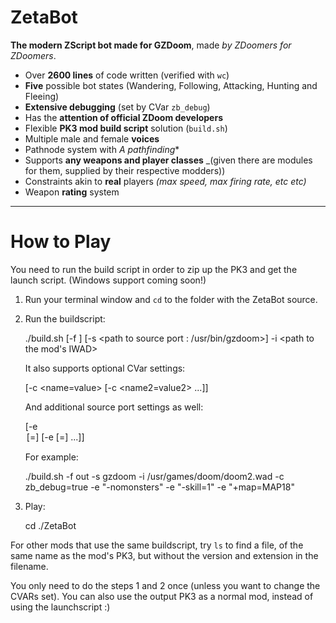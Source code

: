 # ZetaBot
**The modern ZScript bot made for GZDoom**, made *by ZDoomers for ZDoomers*.

* Over **2600 lines** of code written (verified with `wc`)
* **Five** possible bot states (Wandering, Following, Attacking, Hunting and Fleeing)
* **Extensive debugging** (set by CVar `zb_debug`)
* Has the **attention of official ZDoom developers**
* Flexible **PK3 mod build script** solution (`build.sh`)
* Multiple male and female **voices**
* Pathnode system with **A* pathfinding**
* Supports **any weapons and player classes** _(given there are modules for them, supplied by their respective modders))
* Constraints akin to **real** players _(max speed, max firing rate, etc etc)_
* Weapon **rating** system

---

# How to Play

You need to run the build script in order to zip up the PK3 and get the
launch script. (Windows support coming soon!)

1. Run your terminal window and `cd` to the folder with the ZetaBot source.
2. Run the buildscript:

    ./build.sh [-f <output folder : out>] [-s <path to source port : /usr/bin/gzdoom>] -i <path to the mod's IWAD>

   It also supports optional CVar settings:

    [-c <name=value> [-c <name2=value2> ...]]
    
   And additional source port settings as well:
   
    [-e <option>[=<value>] [-e <option>[=<value>] ...]]
    
   For example:

    ./build.sh -f out -s gzdoom -i /usr/games/doom/doom2.wad -c zb_debug=true -e "-nomonsters" -e "-skill=1" -e "+map=MAP18"
    
3. Play:

    cd <output folder : build>
    ./ZetaBot
    
For other mods that use the same buildscript, try `ls` to find a file,
of the same name as the mod's PK3, but without the version and extension
in the filename.

You only need to do the steps 1 and 2 once (unless you want to change the
CVARs set). You can also use the output PK3 as a normal mod, instead of
using the launchscript :)
